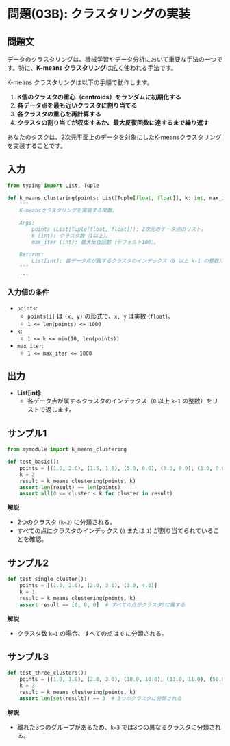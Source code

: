 # 問題(03B): クラスタリングの実装

## 問題文

データのクラスタリングは、機械学習やデータ分析において重要な手法の一つです。特に、**K-means クラスタリング**は広く使われる手法です。

K-means クラスタリングは以下の手順で動作します。

1. **K個のクラスタの重心（centroids）をランダムに初期化する**
2. **各データ点を最も近いクラスタに割り当てる**
3. **各クラスタの重心を再計算する**
4. **クラスタの割り当てが収束するか、最大反復回数に達するまで繰り返す**

あなたのタスクは、2次元平面上のデータを対象にしたK-meansクラスタリングを実装することです。

## 入力

```python
from typing import List, Tuple

def k_means_clustering(points: List[Tuple[float, float]], k: int, max_iter: int = 100) -> List[int]:
    """
    K-meansクラスタリングを実装する関数。

    Args:
        points (List[Tuple[float, float]]): 2次元のデータ点のリスト。
        k (int): クラスタ数（1以上）。
        max_iter (int): 最大反復回数（デフォルト100）。

    Returns:
        List[int]: 各データ点が属するクラスタのインデックス（0 以上 k-1 の整数）。
    """
    ...
```

### 入力値の条件

- `points`:
  - `points[i]` は `(x, y)` の形式で、`x, y` は実数 (`float`)。
  - `1 <= len(points) <= 1000`
- `k`:
  - `1 <= k <= min(10, len(points))`
- `max_iter`:
  - `1 <= max_iter <= 1000`

## 出力

- **List[int]**:
  - 各データ点が属するクラスタのインデックス（`0` 以上 `k-1` の整数）をリストで返します。

## サンプル1

```python
from mymodule import k_means_clustering

def test_basic():
    points = [(1.0, 2.0), (1.5, 1.8), (5.0, 8.0), (8.0, 8.0), (1.0, 0.6), (9.0, 11.0)]
    k = 2
    result = k_means_clustering(points, k)
    assert len(result) == len(points)
    assert all(0 <= cluster < k for cluster in result)
```

**解説**

- 2つのクラスタ (`k=2`) に分類される。
- すべての点にクラスタのインデックス (`0` または `1`) が割り当てられていることを確認。

## サンプル2

```python
def test_single_cluster():
    points = [(1.0, 2.0), (2.0, 3.0), (3.0, 4.0)]
    k = 1
    result = k_means_clustering(points, k)
    assert result == [0, 0, 0]  # すべての点がクラスタ0に属する
```

**解説**

- クラスタ数 `k=1` の場合、すべての点は `0` に分類される。

## サンプル3

```python
def test_three_clusters():
    points = [(1.0, 1.0), (2.0, 2.0), (10.0, 10.0), (11.0, 11.0), (50.0, 50.0)]
    k = 3
    result = k_means_clustering(points, k)
    assert len(set(result)) == 3  # 3つのクラスタに分類される
```

**解説**

- 離れた3つのグループがあるため、`k=3` では3つの異なるクラスタに分類される。
